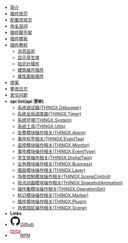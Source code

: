 
- [简介](README)
- [插件规范](xplugin-specification.md)
- [配置项规范](xplugin-configuration.md)
- [命名空间](pre-release-stage-content)
- [插件脚手架](xplugin-cli.md)
- [插件模板](xplugin-template.md)
- [插件教程](tutorial.md)
  - [消息监听](tutorial-消息监听.md)
  - [显示孪生体](tutorial-显示孪生体.md)
  - [指北针插件](tutorial-指北针插件.md)
  - [建筑展开插件](tutorial-建筑展开插件.md)
  - [属性面板插件](tutorial-属性面板插件.md)
- [提案](next-stage-release.md)
- [更改日志](changelog)
- [常见问题](Faq.md)
- **api list(api 清单)** 
  - [系统调试器(THINGX.Debugger)](01系统调试器(THINGX.Debugger).md)
  - [系统全局调度器(THINGX.Timer)](02系统全局调度器(THINGX.Timer).md)
  - [系统环境(THINGX.System)](03系统环境(THINGX.System).md)
  - [系统工具(THINGX.Utils)](04系统工具(THINGX.Utils).md)
  - [告警模块操作相关(THINGX.Alarm)](07告警模块操作相关(THINGX.Alarm).md)
  - [事件标签相关(THINGX.EventTag)](08事件标签相关(THINGX.EventTag).md)
  - [监控模块操作相关(THINGX.Monitor)](09监控模块操作相关(THINGX.Monitor).md)
  - [事件模块操作相关(THINGX.EventType)](10事件模块操作相关(THINGX.EventType).md)
  - [孪生体操作相关(THINGX.DigitalTwin)](11孪生体操作相关(THINGX.DigitalTwin).md)
  - [业务模块操作相关(THINGX.Business)](12业务模块操作相关(THINGX.Business).md)
  - [图层模块操作相关(THINGX.Layer)](13图层模块操作相关(THINGX.Layer).md)
  - [场景控制模块操作相关(THINGX.SceneControl)](14场景控制模块操作相关(THINGX.SceneControl).md)
  - [视点动画模块操作相关(THINGX.SnapshotAnimation)](16视点动画模块操作相关(THINGX.SnapshotAnimation).md)
  - [操作集模块操作相关(THINGX.OperationSet)](17操作集模块操作相关(THINGX.OperationSet).md)
  - [标记模块操作相关(THINGX.Marker)](18标记模块操作相关(THINGX.Marker).md)
  - [插件模块操作相关(THINGX.Plugin)](21插件模块操作相关(THINGX.Plugin).md)
  <!-- - [地球城市操作相关(THINGX.Earth)](31地球城市操作相关(THINGX.Earth).md) -->
  - [场景园区操作相关(THINGX.Scene)](41场景模块操作相关(THINGX.Scene).md)
- **Links** 
- [![Github](./lib/github.svg)Github](https://github.com/GuangGuangZhang/xplugin-template)
- [![NPM](./lib/npm.svg)NPM](https://www.npmjs.com/package/@thingjs-x/xplugin-cli)





